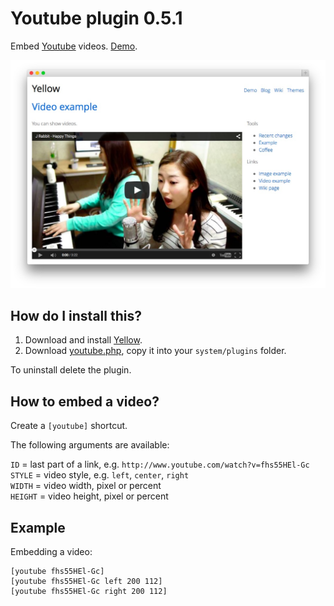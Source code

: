Youtube plugin 0.5.1
====================
Embed [Youtube](http://www.youtube.com) videos. [Demo](http://demo.datenstrom.se/wiki/video-example).

[![Screenshot](youtube-plugin.jpg?raw=true)](http://demo.datenstrom.se/wiki/video-example)

How do I install this?
----------------------
1. Download and install [Yellow](https://github.com/datenstrom/yellow/).  
2. Download [youtube.php](youtube.php?raw=true), copy it into your `system/plugins` folder.  

To uninstall delete the plugin.

How to embed a video?
---------------------
Create a `[youtube]` shortcut. 

The following arguments are available:
 
`ID` = last part of a link, e.g. `http://www.youtube.com/watch?v=fhs55HEl-Gc`  
`STYLE` = video style, e.g. `left`, `center`, `right`  
`WIDTH` = video width, pixel or percent  
`HEIGHT` = video height, pixel or percent   
 
Example
-------
Embedding a video:

    [youtube fhs55HEl-Gc]
    [youtube fhs55HEl-Gc left 200 112]
    [youtube fhs55HEl-Gc right 200 112]